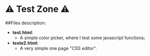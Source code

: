 <h1>⚠ Test Zone ⚠</h1>

##Files description:
- **test.html**:
  - A simple color picker, where I test some javascript functions;
- **teste2.html**:
  - A very simple one page "CSS editor".
